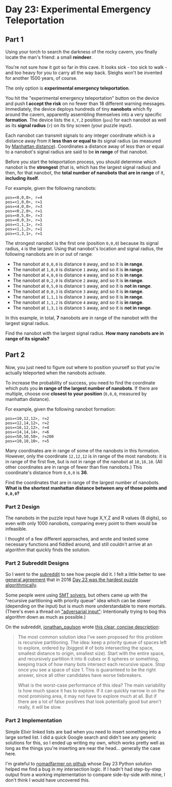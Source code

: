 # Day 23: Experimental Emergency Teleportation

## Part 1

Using your torch to search the darkness of the rocky cavern, you finally locate the man's friend: a small **reindeer**.

You're not sure how it got so far in this cave. It looks sick - too sick to walk - and too heavy for you to carry all the way back. Sleighs won't be invented for another 1500 years, of course.

The only option is **experimental emergency teleportation**.

You hit the "experimental emergency teleportation" button on the device and push **I accept the risk** on no fewer than 18 different warning messages. Immediately, the device deploys hundreds of tiny **nanobots** which fly around the cavern, apparently assembling themselves into a very specific **formation**. The device lists the `X,Y,Z` position (`pos`) for each nanobot as well as its **signal radius** (`r`) on its tiny screen (your puzzle input).

Each nanobot can transmit signals to any integer coordinate which is a distance away from it **less than or equal to** its signal radius (as measured by [Manhattan distance](https://en.wikipedia.org/wiki/Taxicab_geometry)). Coordinates a distance away of less than or equal to a nanobot's signal radius are said to be **in range** of that nanobot.

Before you start the teleportation process, you should determine which nanobot is the **strongest** (that is, which has the largest signal radius) and then, for that nanobot, the **total number of nanobots that are in range** of it, **including itself**.

For example, given the following nanobots:

```
pos=<0,0,0>, r=4
pos=<1,0,0>, r=1
pos=<4,0,0>, r=3
pos=<0,2,0>, r=1
pos=<0,5,0>, r=3
pos=<0,0,3>, r=1
pos=<1,1,1>, r=1
pos=<1,1,2>, r=1
pos=<1,3,1>, r=1
```

The strongest nanobot is the first one (position `0,0,0`) because its signal radius, `4` is the largest. Using that nanobot's location and signal radius, the following nanobots are in or out of range:

- The nanobot at `0,0,0` is distance `0` away, and so it is **in range**.
- The nanobot at `1,0,0` is distance `1` away, and so it is **in range**.
- The nanobot at `4,0,0` is distance `4` away, and so it is **in range**.
- The nanobot at `0,2,0` is distance `2` away, and so it is **in range**.
- The nanobot at `0,5,0` is distance `5` away, and so it is **not in range**.
- The nanobot at `0,0,3` is distance `3` away, and so it is **in range**.
- The nanobot at `1,1,1` is distance `3` away, and so it is **in range**.
- The nanobot at `1,1,2` is distance `4` away, and so it is **in range**.
- The nanobot at `1,3,1` is distance `5` away, and so it is **not in range**.

In this example, in total, **7** nanobots are in range of the nanobot with the largest signal radius.

Find the nanobot with the largest signal radius. **How many nanobots are in range of its signals?**

## Part 2

Now, you just need to figure out where to position yourself so that you're actually teleported when the nanobots activate.

To increase the probability of success, you need to find the coordinate which puts you **in range of the largest number of nanobots**. If there are multiple, choose one **closest to your position** (`0,0,0`, measured by manhattan distance).

For example, given the following nanobot formation:

```
pos=<10,12,12>, r=2
pos=<12,14,12>, r=2
pos=<16,12,12>, r=4
pos=<14,14,14>, r=6
pos=<50,50,50>, r=200
pos=<10,10,10>, r=5
```

Many coordinates are in range of some of the nanobots in this formation. However, only the coordinate `12,12,12` is in range of the most nanobots: it is in range of the first five, but is not in range of the nanobot at `10,10,10`. (All other coordinates are in range of fewer than five nanobots.) This coordinate's distance from `0,0,0` is **36**.

Find the coordinates that are in range of the largest number of nanobots. **What is the shortest manhattan distance between any of those points and `0,0,0`?**

### Part 2 Design

The nanobots in the puzzle input have huge X,Y,Z and R values (8 digits), so even with only 1000 nanobots, comparing every point to them would be infeasible.

I thought of a few different approaches, and wrote and tested some necessary functions and fiddled around, and still couldn't arrive at an algorithm that quickly finds the solution.

### Part 2 Subreddit Designs

So I went to the [subreddit](https://www.reddit.com/r/adventofcode/) to see how people did it. I felt a little better to see [general agreement](https://www.reddit.com/r/adventofcode/comments/a95eou/2018_harder_than_2017/eci8q14/) that in 2018 [Day 23 was the hardest puzzle algorithmically](https://www.reddit.com/r/adventofcode/comments/a95eou/2018_harder_than_2017/ecid5x0/).

Some people were using [SMT solvers](https://en.wikipedia.org/wiki/Satisfiability_modulo_theories), but others came up with the "recursive partitioning with priority queue" idea which can be slower (depending on the input) but is much more understandable to mere mortals. (There's even a thread on ["adversarial input"](https://www.reddit.com/r/adventofcode/comments/a9co1u/day_23_part_2_adversarial_input_for_recursive/): Intentionally trying to bog this algorithm down as much as possible.)

On the subreddit, [jonathan\_paulson](https://www.reddit.com/user/jonathan_paulson) wrote [this clear, concise description](https://www.reddit.com/r/adventofcode/comments/a9co1u/day_23_part_2_adversarial_input_for_recursive/):

> The most common solution idea I've seen proposed for this problem is recursive partitioning. The idea: keep a priority queue of spaces left to explore, ordered by (biggest # of bots intersecting the space, smallest distance to origin, smallest size). Start with the entire space, and recursively partition it into 8 cubes or 6 spheres or something, keeping track of how many bots intersect each recursive space. Stop once you see a space of size 1. This is guaranteed to be the right answer, since all other candidates have worse tiebreakers.
>
> What is the worst-case performance of this idea? The main variability is how much space it has to explore. If it can quickly narrow in on the most promising area, it may not have to explore much at all. But if there are a lot of false positives that look potentially good but aren't really, it will be slow.

### Part 2 Implementation

Simple Elixir linked lists are bad when you need to insert something into a large sorted list. I did a quick Google search and didn't see any generic solutions for this, so I ended up writing my own, which works pretty well as long as the things you're inserting are near the head... generally the case here.

I'm grateful to [nomadfarmer on github](https://github.com/nomadfarmer/adventofcode/) whose Day 23 Python solution helped me find a bug in my intersection logic. If I hadn't had step-by-step output from a working implementation to compare side-by-side with mine, I don't think I would have uncovered this.
